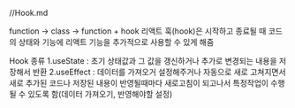 //Hook.md


function -> class -> function + hook
리액트 훅(hook)은 시작하고 종료될 때 코드의 상태와 기능에 리액트 기능을 추가적으로 사용할 수 있게 해줌

Hook 종류
1.useState : 초기 상태값과 그 값을 갱신하거나 추가로 변경되는 내용을 저장해서 반환
2.useEffect : 데이터를 가져오거 설정해주거나 자동으로 새로 고쳐지면서 새로 추가된 코드나 저장된 내용이 반영될때마다 새로고침이 되고나서 특정작업이 수행될 수 있도록 함(데이터 가져오기, 반영해야할 설정)

